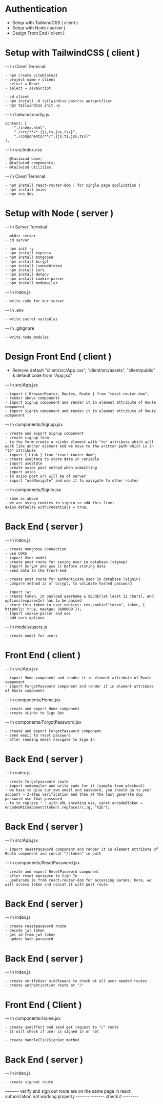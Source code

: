 # Authentication

- Setup with TailwindCSS ( client )
- Setup with Node ( server )
- Design Front End ( client )


# Setup with TailwindCSS ( client )

-- In Client Terminal

    - npm create vite@latest
    - project name = client
    - select = React
    - select = JavaScript

    - cd client
    - npm install -D tailwindcss postcss autoprefixer
    - npx tailwindcss init -p

-- In tailwind.config.js

    content: [
        "./index.html",
        "./src/**/*.{js,ts,jsx,tsx}",
        "./components/**/*.{js,ts,jsx,tsx}"
    ],

-- In src/index.css

    - @tailwind base;
    - @tailwind components;
    - @tailwind utilities;

-- In Client Terminal

    - npm install react-router-dom ( for single page application )
    - npm install axios
    - npm run dev



# Setup with Node ( server )

-- In Server Terminal

    - mkdir server
    - cd server

    - npm init -y
    - npm install express
    - npm install mongoose
    - npm install bcrypt
    - npm install jsonwebtoken
    - npm install cors
    - npm install dotenv
    - npm install cookie-parser
    - npm install nodemailer

-- In index.js

    - write code for our server

-- In .env

    - write secret variables

-- In .gitignore

    - write node_modules



# Design Front End ( client )

- Remove default "client/src/App.css", "client/src/assets", "client/public" & default code from "App.jsx"

-- In src/App.jsx

    - import { BrowserRouter, Routes, Route } from "react-router-dom";
    - render above components
    - import Signup component and render it in element attribute of Route component
    - import Signin component and render it in element attribute of Route component


-- In components/Signup.jsx

    - create and export Signup component
    - create signup form
    - in the form create a <Link> element with "to" attribute which will work like anchor element and we move to the written path which is in "to" attribute
    - import { Link } from "react-router-dom";
    - create useState to store data in variable
    - import useState
    - create axios post method when submitting 
    - import axios
    - in axios post url will be of server
    - import "useNavigate" and use it to navigate to other routes


-- In components/Signin.jsx

    - same as above
    - we are using cookies in signin so add this line: axios.defaults.withCredentials = true;



# Back End ( server )

-- In index.js

    - create mongoose connection
    - use CORS
    - import User model
    - create post route for saving user in database (signup)
    - import bcrypt and use it before storing data
    - send data to the front-end

    - create post route for authenticate user in database (signin)
    - compare method is of bcrypt, to validate hashed password
    
    - import jwt
    - create token, in payload username & SECRET(at least 32 chars), and options(expiresIn) has to be passed
    - store this token in user cookies: res.cookie("token", token, { httpOnly: true, maxAge: 3600000 });
    - import cookie-parser and use
    - add cors options


-- In models/users.js

    - create model for users



# Front End ( client )

-- In src/App.jsx

    - import Home component and render it in element attribute of Route component
    - import ForgotPassword component and render it in element attribute of Route component


-- In components/Home.jsx

    - create and export Home component
    - create <Link> to Sign Out


-- In components/ForgotPassword.jsx

    - create and export ForgotPassword component
    - send email to reset password
    - after sending email navigate to Sign In



# Back End ( server )

-- In index.js

    - create forgotpassword route
    - import nodemailer and write code for it (sample from w3school)
    - we have to give our own email and password, you should go to your account > 2-step verification and then at the last generate App password use that password
    - to to replace "." with URL encoding use, const encodedToken = encodeURIComponent(token).replace(/\./g, "%2E");



# Back End ( server )

-- In src/App.jsx

    - import ResetPassword component and render it in element attribute of Route component and concat "/:token" in path


-- In components/ResetPassword.jsx

    - create and export ResetPassword component
    - after reset navigate to Sign In
    - useParams is from react-router-dom for accessing params. here, we will access token and concat it with post route



# Back End ( server )

-- In index.js

    - create resetpassword route
    - decode jwt token
    - get id from jwt token
    - update hash password



# Back End ( server )

-- In index.js

    - create verifyUser middleware to check at all user needed routes
    - create authentication route at "/"



# Front End ( Client )

-- In components/Home.jsx

    - create useEffect and send get request to "/" route
    - it will check if user is signed in or not

    - create handleClickSignOut method



# Back End ( server )

-- In index.js

    - create signout route


------- verify and sign out route are on the same page in react, authorization not working properly -------
------- check it --------